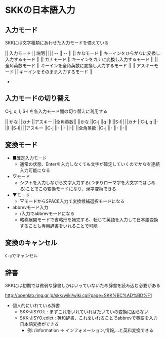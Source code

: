 # SKKの日本語入力

## 入力モード
SKKには文字種類にあわせた入力モードを備えている

|| 入力モード || 説明 ||
|| -- || --  ||
|| かなモード || キーインをひらがなに変換し入力するモード ||
|| カナモード || キーインをカナに変換し入力するモード ||
|| 全角英数モード || キーインを全角英数に変換し入力するモード ||
|| アスキーモード || キーインをそのまま入力するモード ||

* 
## 入力モードの切り替え

C-j, q, l, S-l を各入力モード間の切り替えに利用する

||	かな	||カナ	||アスキー	||全角英数||
||かな	||C-j	||q	||l	||S-l||
||カナ	||C-j, q	||-	||l	||S-l||
||アスキー	||C-j	||-	||-	||-||
||全角英数	||C-j	||-	||-	||-||

## 変換モード
* ■確定入力モード
  * 通常の状態、Enterを入力しなくても文字が確定していくのでかなを連続入力可能になる
* ▽モード
  * シフトを入力しながら文字入力する(つまりローマ字を大文字ではじめる)ことでこの変換モードになり、漢字変換できる
* ▼モード
  * ▽モードからSPACE入力で変換候補選択モードになる
* abbrevモード入力
  * /入力でabbrevモードになる
  * 略称展開モードで省略形を補完する、転じて英語を入力して日本語変換することも専用辞書をいれることで可能


## 変換のキャンセル
`C-g`でキャンセル


## 辞書
SKKには初期では貧弱な辞書しかはいっていないため辞書を読み込む必要がある

http://openlab.ring.gr.jp/skk/wiki/wiki.cgi?page=SKK%BC%AD%BD%F1

* 個人的にいれている辞書
  * SKK-JISYO.L : まずこれをいれていればたいていの変換に困らない
  * SKK-JISYO.edict : 英和辞書、これをいれることでabbrevで英語を入力日本語変換ができる
    * 例: /information -> インフォメーション,情報,...と英和変換できる
    

